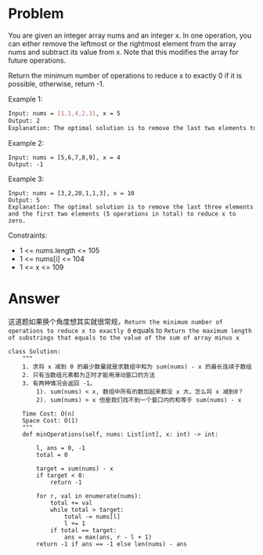 # Problem
You are given an integer array nums and an integer x. In one operation, you can either remove the leftmost or the rightmost element from the array nums and subtract its value from x. Note that this modifies the array for future operations.

Return the minimum number of operations to reduce x to exactly 0 if it is possible, otherwise, return -1.

Example 1:
```bash
Input: nums = [1,1,4,2,3], x = 5
Output: 2
Explanation: The optimal solution is to remove the last two elements to reduce x to zero.
```

Example 2:
```
Input: nums = [5,6,7,8,9], x = 4
Output: -1
```

Example 3:
```
Input: nums = [3,2,20,1,1,3], x = 10
Output: 5
Explanation: The optimal solution is to remove the last three elements and the first two elements (5 operations in total) to reduce x to zero.
```

Constraints:
- 1 <= nums.length <= 105
- 1 <= nums[i] <= 104
- 1 <= x <= 109

# Answer
这道题如果换个角度想其实就很常规，`Return the minimum number of operations to reduce x to exactly 0` equals to `Return the maximum length of substrings that equals to the value of the sum of array minus x `

```python3
class Solution:
    """
    1. 求将 x 减到 0 的最少数量就是求数组中和为 sum(nums) - x 的最长连续子数组
    2. 只有当数组元素都为正时才能用滑动窗口的方法
    3. 有两种情况会返回 -1。
        1). sum(nums) < x, 数组中所有的数加起来都没 x 大，怎么将 x 减到0？
        2). sum(nums) > x 但是我们找不到一个窗口内的和等于 sum(nums) - x
    
    Time Cost: O(n)
    Space Cost: O(1)
    """
    def minOperations(self, nums: List[int], x: int) -> int:
        
        l, ans = 0, -1
        total = 0
        
        target = sum(nums) - x
        if target < 0:
            return -1
        
        for r, val in enumerate(nums):
            total += val
            while total > target:
                total -= nums[l]
                l += 1
            if total == target:
                ans = max(ans, r - l + 1)
        return -1 if ans == -1 else len(nums) - ans
```